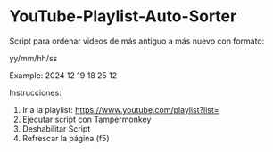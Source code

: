 # YouTube-Playlist-Auto-Sorter

Script para ordenar videos de más antiguo a más nuevo con formato:

yy/mm/hh/ss

Example: 2024 12 19 18 25 12

Instrucciones:

1. Ir a la playlist: https://www.youtube.com/playlist?list=
2. Ejecutar script con Tampermonkey
3. Deshabilitar Script
4. Refrescar la página (f5)
